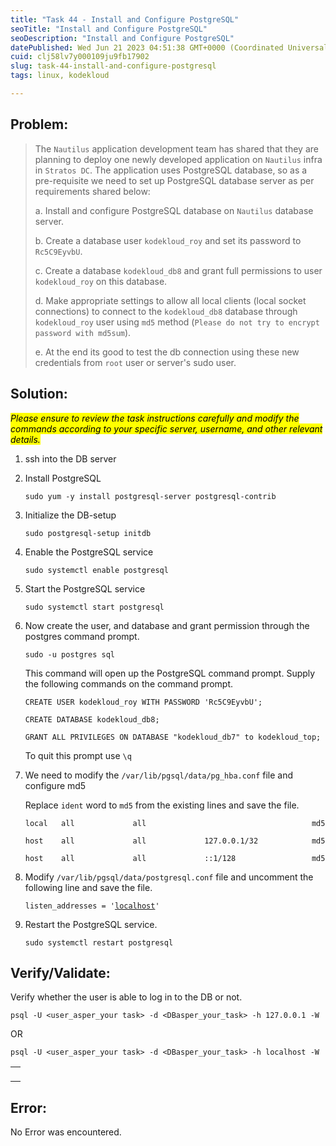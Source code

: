 ```yaml
---
title: "Task 44 - Install and Configure PostgreSQL"
seoTitle: "Install and Configure PostgreSQL"
seoDescription: "Install and Configure PostgreSQL"
datePublished: Wed Jun 21 2023 04:51:38 GMT+0000 (Coordinated Universal Time)
cuid: clj58lv7y000109ju9fb17902
slug: task-44-install-and-configure-postgresql
tags: linux, kodekloud

---
```


## Problem:

> The `Nautilus` application development team has shared that they are planning to deploy one newly developed application on `Nautilus` infra in `Stratos DC`. The application uses PostgreSQL database, so as a pre-requisite we need to set up PostgreSQL database server as per requirements shared below:
> 
> a. Install and configure PostgreSQL database on `Nautilus` database server.
> 
> b. Create a database user `kodekloud_roy` and set its password to `Rc5C9EyvbU`.
> 
> c. Create a database `kodekloud_db8` and grant full permissions to user `kodekloud_roy` on this database.
> 
> d. Make appropriate settings to allow all local clients (local socket connections) to connect to the `kodekloud_db8` database through `kodekloud_roy` user using `md5` method (`Please do not try to encrypt password with md5sum`).
> 
> e. At the end its good to test the db connection using these new credentials from `root` user or server's sudo user.

## Solution:

*<mark>Please ensure to review the task instructions carefully and modify the commands according to your specific server, username, and other relevant details.</mark>*

1. ssh into the DB server
    
2. Install PostgreSQL
    
    ```plaintext
    sudo yum -y install postgresql-server postgresql-contrib
    ```
    
3. Initialize the DB-setup
    
    ```plaintext
    sudo postgresql-setup initdb
    ```
    
4. Enable the PostgreSQL service
    
    ```plaintext
    sudo systemctl enable postgresql
    ```
    
5. Start the PostgreSQL service
    
    ```plaintext
    sudo systemctl start postgresql
    ```
    
6. Now create the user, and database and grant permission through the postgres command prompt.
    
    ```plaintext
    sudo -u postgres sql
    ```
    
    This command will open up the PostgreSQL command prompt. Supply the following commands on the command prompt.
    
    `CREATE USER kodekloud_roy WITH PASSWORD 'Rc5C9EyvbU';`
    
    `CREATE DATABASE kodekloud_db8;`
    
    `GRANT ALL PRIVILEGES ON DATABASE "kodekloud_db7" to kodekloud_top;`
    
    To quit this prompt use `\q`
    
7. We need to modify the `/var/lib/pgsql/data/pg_hba.conf` file and configure md5
    
    Replace `ident` word to `md5` from the existing lines and save the file.
    
    `local   all             all                                     md5`
    
    `host    all             all             127.0.0.1/32            md5`
    
    `host    all             all             ::1/128                 md5`
    
8. Modify `/var/lib/pgsql/data/postgresql.conf` file and uncomment the following line and save the file.
    
    `listen_addresses = '`[`localhost`](http://localhost)`'`
    
9. Restart the PostgreSQL service.
    
    ```plaintext
    sudo systemctl restart postgresql
    ```
    

## Verify/Validate:

Verify whether the user is able to log in to the DB or not.

`psql -U <user_asper_your task> -d <DBasper_your_task> -h 127.0.0.1 -W`

OR

`psql -U <user_asper_your task> -d <DBasper_your_task> -h localhost -W`

<table><tbody><tr><td colspan="1" rowspan="1"><p></p></td></tr></tbody></table>

## Error:

No Error was encountered.